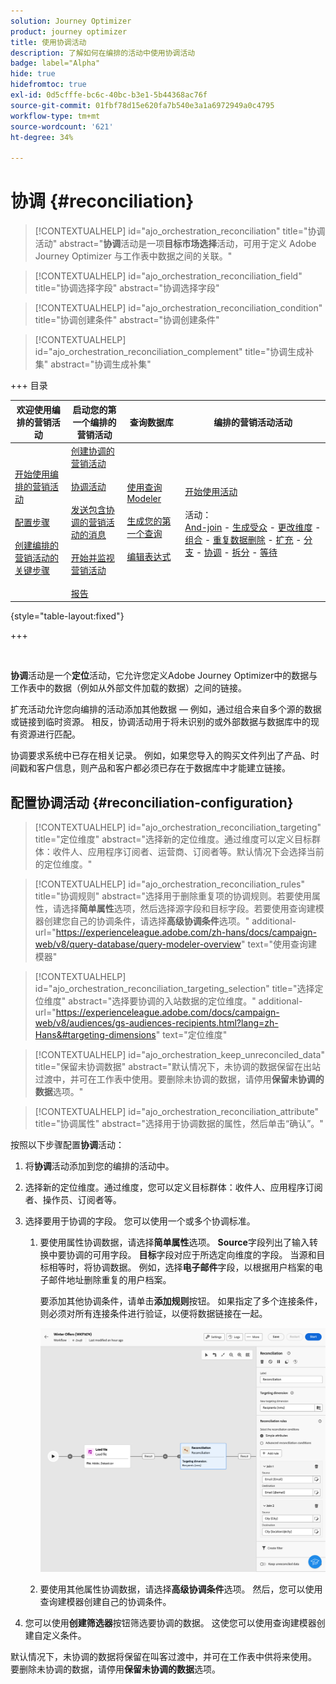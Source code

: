 ```yaml
---
solution: Journey Optimizer
product: journey optimizer
title: 使用协调活动
description: 了解如何在编排的活动中使用协调活动
badge: label="Alpha"
hide: true
hidefromtoc: true
exl-id: 0d5cfffe-bc6c-40bc-b3e1-5b44368ac76f
source-git-commit: 01fbf78d15e620fa7b540e3a1a6972949a0c4795
workflow-type: tm+mt
source-wordcount: '621'
ht-degree: 34%

---
```


# 协调 {#reconciliation}

>[!CONTEXTUALHELP]
>id="ajo_orchestration_reconciliation"
>title="协调活动"
>abstract="**协调**&#x200B;活动是一项&#x200B;**目标市场选择**&#x200B;活动，可用于定义 Adobe Journey Optimizer 与工作表中数据之间的关联。"

>[!CONTEXTUALHELP]
>id="ajo_orchestration_reconciliation_field"
>title="协调选择字段"
>abstract="协调选择字段"

>[!CONTEXTUALHELP]
>id="ajo_orchestration_reconciliation_condition"
>title="协调创建条件"
>abstract="协调创建条件"

>[!CONTEXTUALHELP]
>id="ajo_orchestration_reconciliation_complement"
>title="协调生成补集"
>abstract="协调生成补集"

+++ 目录

| 欢迎使用编排的营销活动 | 启动您的第一个编排的营销活动 | 查询数据库  | 编排的营销活动活动 |
|---|---|---|---|
| [开始使用编排的营销活动](../gs-orchestrated-campaigns.md)<br/><br/>[配置步骤](../configuration-steps.md)<br/><br/>[创建编排的营销活动的关键步骤](../gs-campaign-creation.md) | [创建协调的营销活动](../create-orchestrated-campaign.md)<br/><br/>[协调活动](../orchestrate-activities.md)<br/><br/>[发送包含协调的营销活动的消息](../send-messages.md)<br/><br/>[开始并监视营销活动](../start-monitor-campaigns.md)<br/><br/>[报告](../reporting-campaigns.md) | [使用查询Modeler](../orchestrated-query-modeler.md)<br/><br/>[生成您的第一个查询](../build-query.md)<br/><br/>[编辑表达式](../edit-expressions.md) | [开始使用活动](about-activities.md)<br/><br/>活动：<br/>[And-join](and-join.md) - [生成受众](build-audience.md) - [更改维度](change-dimension.md) - [组合](combine.md) - [重复数据删除](deduplication.md) - [扩充](enrichment.md) - [分支](fork.md) - [协调](reconciliation.md) - [拆分](split.md) - [等待](wait.md) |

{style="table-layout:fixed"}

+++

<br/>

**协调**&#x200B;活动是一个&#x200B;**定位**&#x200B;活动，它允许您定义Adobe Journey Optimizer中的数据与工作表中的数据（例如从外部文件加载的数据）之间的链接。

扩充活动允许您向编排的活动添加其他数据 — 例如，通过组合来自多个源的数据或链接到临时资源。 相反，协调活动用于将未识别的或外部数据与数据库中的现有资源进行匹配。

协调要求系统中已存在相关记录。 例如，如果您导入的购买文件列出了产品、时间戳和客户信息，则产品和客户都必须已存在于数据库中才能建立链接。

## 配置协调活动 {#reconciliation-configuration}

>[!CONTEXTUALHELP]
>id="ajo_orchestration_reconciliation_targeting"
>title="定位维度"
>abstract="选择新的定位维度。通过维度可以定义目标群体：收件人、应用程序订阅者、运营商、订阅者等。默认情况下会选择当前的定位维度。"

>[!CONTEXTUALHELP]
>id="ajo_orchestration_reconciliation_rules"
>title="协调规则"
>abstract="选择用于删除重复项的协调规则。若要使用属性，请选择&#x200B;**简单属性**&#x200B;选项，然后选择源字段和目标字段。若要使用查询建模器创建您自己的协调条件，请选择&#x200B;**高级协调条件**&#x200B;选项。"
>additional-url="https://experienceleague.adobe.com/zh-hans/docs/campaign-web/v8/query-database/query-modeler-overview" text="使用查询建模器"

>[!CONTEXTUALHELP]
>id="ajo_orchestration_reconciliation_targeting_selection"
>title="选择定位维度"
>abstract="选择要协调的入站数据的定位维度。"
>additional-url="https://experienceleague.adobe.com/docs/campaign-web/v8/audiences/gs-audiences-recipients.html?lang=zh-Hans&#targeting-dimensions" text="定位维度"

>[!CONTEXTUALHELP]
>id="ajo_orchestration_keep_unreconciled_data"
>title="保留未协调数据"
>abstract="默认情况下，未协调的数据保留在出站过渡中，并可在工作表中使用。要删除未协调的数据，请停用&#x200B;**保留未协调的数据**&#x200B;选项。"

>[!CONTEXTUALHELP]
>id="ajo_orchestration_reconciliation_attribute"
>title="协调属性"
>abstract="选择用于协调数据的属性，然后单击“确认”。"

按照以下步骤配置&#x200B;**协调**&#x200B;活动：

1. 将&#x200B;**协调**&#x200B;活动添加到您的编排的活动中。

1. 选择新的定位维度。通过维度，您可以定义目标群体：收件人、应用程序订阅者、操作员、订阅者等。

1. 选择要用于协调的字段。 您可以使用一个或多个协调标准。

   1. 要使用属性协调数据，请选择&#x200B;**简单属性**&#x200B;选项。 **Source**&#x200B;字段列出了输入转换中要协调的可用字段。 **目标**&#x200B;字段对应于所选定向维度的字段。 当源和目标相等时，将协调数据。 例如，选择&#x200B;**电子邮件**&#x200B;字段，以根据用户档案的电子邮件地址删除重复的用户档案。

      要添加其他协调条件，请单击&#x200B;**添加规则**&#x200B;按钮。 如果指定了多个连接条件，则必须对所有连接条件进行验证，以便将数据链接在一起。

      ![](../assets/workflow-reconciliation-criteria.png)

   1. 要使用其他属性协调数据，请选择&#x200B;**高级协调条件**&#x200B;选项。 然后，您可以使用查询建模器创建自己的协调条件。

1. 您可以使用&#x200B;**创建筛选器**&#x200B;按钮筛选要协调的数据。 这使您可以使用查询建模器创建自定义条件。

默认情况下，未协调的数据将保留在叫客过渡中，并可在工作表中供将来使用。 要删除未协调的数据，请停用&#x200B;**保留未协调的数据**&#x200B;选项。
